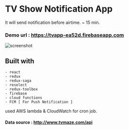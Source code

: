 # TV Show Notification App
It will send notification before airtime. ~ 15 min.

### Demo url : https://tvapp-ea52d.firebaseapp.com

![screenshot](./screenshot.png)

## Built with
```
- react
- redux
- redux-saga
- reselect
- redux-toolbox
- firebase
- cloud functions
- FCM [ For Push Notification ]
```

used AWS lambda & CloudWatch for cron job.

#### Data source : http://www.tvmaze.com/api
